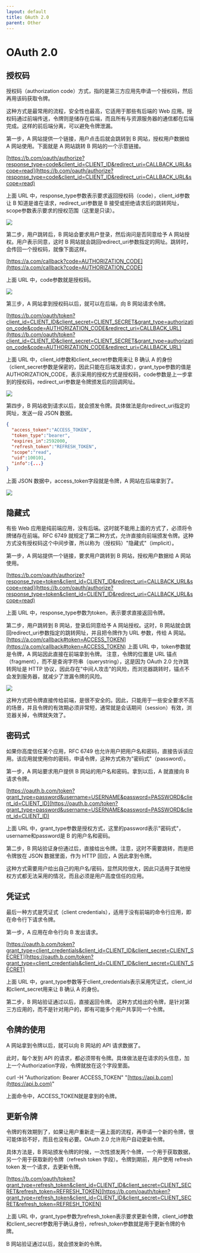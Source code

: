 ```yaml
---
layout: default
title: OAuth 2.0
parent: Other
---
```


# OAuth 2.0

## 授权码

授权码（authorization code）方式，指的是第三方应用先申请一个授权码，然后再用该码获取令牌。

这种方式是最常用的流程，安全性也最高，它适用于那些有后端的 Web 应用。授权码通过前端传送，令牌则是储存在后端，而且所有与资源服务器的通信都在后端完成。这样的前后端分离，可以避免令牌泄漏。

第一步，A 网站提供一个链接，用户点击后就会跳转到 B 网站，授权用户数据给 A 网站使用。下面就是 A 网站跳转 B 网站的一个示意链接。

[https://b.com/oauth/authorize?response_type=code&client_id=CLIENT_ID&redirect_uri=CALLBACK_URL&scope=read](https://b.com/oauth/authorize?response_type=code&client_id=CLIENT_ID&redirect_uri=CALLBACK_URL&scope=read)


上面 URL 中，response_type参数表示要求返回授权码（code），client_id参数让 B 知道是谁在请求，redirect_uri参数是 B 接受或拒绝请求后的跳转网址，scope参数表示要求的授权范围（这里是只读）。


![](../../assets/images/Other/attachments/OAuth2.0_image_0.png)

第二步，用户跳转后，B 网站会要求用户登录，然后询问是否同意给予 A 网站授权。用户表示同意，这时 B 网站就会跳回redirect_uri参数指定的网址。跳转时，会传回一个授权码，就像下面这样。


[https://a.com/callback?code=AUTHORIZATION_CODE](https://a.com/callback?code=AUTHORIZATION_CODE)


上面 URL 中，code参数就是授权码。


![](../../assets/images/Other/attachments/OAuth2.0_image_1.png)

第三步，A 网站拿到授权码以后，就可以在后端，向 B 网站请求令牌。


[https://b.com/oauth/token?client_id=CLIENT_ID&client_secret=CLIENT_SECRET&grant_type=authorization_code&code=AUTHORIZATION_CODE&redirect_uri=CALLBACK_URL](https://b.com/oauth/token?client_id=CLIENT_ID&client_secret=CLIENT_SECRET&grant_type=authorization_code&code=AUTHORIZATION_CODE&redirect_uri=CALLBACK_URL)


上面 URL 中，client_id参数和client_secret参数用来让 B 确认 A 的身份（client_secret参数是保密的，因此只能在后端发请求），grant_type参数的值是AUTHORIZATION_CODE，表示采用的授权方式是授权码，code参数是上一步拿到的授权码，redirect_uri参数是令牌颁发后的回调网址。


![](../../assets/images/Other/attachments/OAuth2.0_image_2.png)

第四步，B 网站收到请求以后，就会颁发令牌。具体做法是向redirect_uri指定的网址，发送一段 JSON 数据。


```json
{    
  "access_token":"ACCESS_TOKEN",
  "token_type":"bearer",
  "expires_in":2592000,
  "refresh_token":"REFRESH_TOKEN",
  "scope":"read",
  "uid":100101,
  "info":{...}
}
```

上面 JSON 数据中，access_token字段就是令牌，A 网站在后端拿到了。

![](../../assets/images/Other/attachments/OAuth2.0_image_3.png)

## 隐藏式

有些 Web 应用是纯前端应用，没有后端。这时就不能用上面的方式了，必须将令牌储存在前端。RFC 6749 就规定了第二种方式，允许直接向前端颁发令牌。这种方式没有授权码这个中间步骤，所以称为（授权码）"隐藏式"（implicit）。

第一步，A 网站提供一个链接，要求用户跳转到 B 网站，授权用户数据给 A 网站使用。

[https://b.com/oauth/authorize?response_type=token&client_id=CLIENT_ID&redirect_uri=CALLBACK_URL&scope=read](https://b.com/oauth/authorize?response_type=token&client_id=CLIENT_ID&redirect_uri=CALLBACK_URL&scope=read)


上面 URL 中，response_type参数为token，表示要求直接返回令牌。


第二步，用户跳转到 B 网站，登录后同意给予 A 网站授权。这时，B 网站就会跳回redirect_uri参数指定的跳转网址，并且把令牌作为 URL 参数，传给 A 网站。
[https://a.com/callback#token=ACCESS_TOKEN](https://a.com/callback#token=ACCESS_TOKEN)
上面 URL 中，token参数就是令牌，A 网站因此直接在前端拿到令牌。
注意，令牌的位置是 URL 锚点（fragment），而不是查询字符串（querystring），这是因为 OAuth 2.0 允许跳转网址是 HTTP 协议，因此存在"中间人攻击"的风险，而浏览器跳转时，锚点不会发到服务器，就减少了泄漏令牌的风险。


![](../../assets/images/Other/attachments/OAuth2.0_image_4.png)


这种方式把令牌直接传给前端，是很不安全的。因此，只能用于一些安全要求不高的场景，并且令牌的有效期必须非常短，通常就是会话期间（session）有效，浏览器关掉，令牌就失效了。


## 密码式

如果你高度信任某个应用，RFC 6749 也允许用户把用户名和密码，直接告诉该应用。该应用就使用你的密码，申请令牌，这种方式称为"密码式"（password）。

第一步，A 网站要求用户提供 B 网站的用户名和密码。拿到以后，A 就直接向 B 请求令牌。


[https://oauth.b.com/token?grant_type=password&username=USERNAME&password=PASSWORD&client_id=CLIENT_ID](https://oauth.b.com/token?grant_type=password&username=USERNAME&password=PASSWORD&client_id=CLIENT_ID)


上面 URL 中，grant_type参数是授权方式，这里的password表示"密码式"，username和password是 B 的用户名和密码。


第二步，B 网站验证身份通过后，直接给出令牌。注意，这时不需要跳转，而是把令牌放在 JSON 数据里面，作为 HTTP 回应，A 因此拿到令牌。


这种方式需要用户给出自己的用户名/密码，显然风险很大，因此只适用于其他授权方式都无法采用的情况，而且必须是用户高度信任的应用。


## 凭证式

最后一种方式是凭证式（client credentials），适用于没有前端的命令行应用，即在命令行下请求令牌。

第一步，A 应用在命令行向 B 发出请求。


[https://oauth.b.com/token?grant_type=client_credentials&client_id=CLIENT_ID&client_secret=CLIENT_SECRET](https://oauth.b.com/token?grant_type=client_credentials&client_id=CLIENT_ID&client_secret=CLIENT_SECRET)


上面 URL 中，grant_type参数等于client_credentials表示采用凭证式，client_id和client_secret用来让 B 确认 A 的身份。


第二步，B 网站验证通过以后，直接返回令牌。
这种方式给出的令牌，是针对第三方应用的，而不是针对用户的，即有可能多个用户共享同一个令牌。


## 令牌的使用

A 网站拿到令牌以后，就可以向 B 网站的 API 请求数据了。

此时，每个发到 API 的请求，都必须带有令牌。具体做法是在请求的头信息，加上一个Authorization字段，令牌就放在这个字段里面。

curl -H "Authorization: Bearer ACCESS_TOKEN" "[https://api.b.com](https://api.b.com)"


上面命令中，ACCESS_TOKEN就是拿到的令牌。


## 更新令牌

令牌的有效期到了，如果让用户重新走一遍上面的流程，再申请一个新的令牌，很可能体验不好，而且也没有必要。OAuth 2.0 允许用户自动更新令牌。

具体方法是，B 网站颁发令牌的时候，一次性颁发两个令牌，一个用于获取数据，另一个用于获取新的令牌（refresh token 字段）。令牌到期前，用户使用 refresh token 发一个请求，去更新令牌。

[https://b.com/oauth/token?grant_type=refresh_token&client_id=CLIENT_ID&client_secret=CLIENT_SECRET&refresh_token=REFRESH_TOKEN](https://b.com/oauth/token?grant_type=refresh_token&client_id=CLIENT_ID&client_secret=CLIENT_SECRET&refresh_token=REFRESH_TOKEN)


上面 URL 中，grant_type参数为refresh_token表示要求更新令牌，client_id参数和client_secret参数用于确认身份，refresh_token参数就是用于更新令牌的令牌。


B 网站验证通过以后，就会颁发新的令牌。
